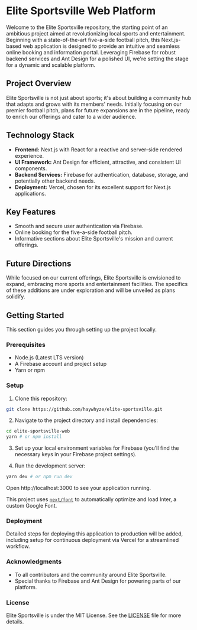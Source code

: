 # Elite Sportsville Web Platform

Welcome to the Elite Sportsville repository, the starting point of an ambitious project aimed at revolutionizing local sports and entertainment. Beginning with a state-of-the-art five-a-side football pitch, this Next.js-based web application is designed to provide an intuitive and seamless online booking and information portal. Leveraging Firebase for robust backend services and Ant Design for a polished UI, we're setting the stage for a dynamic and scalable platform.

## Project Overview

Elite Sportsville is not just about sports; it's about building a community hub that adapts and grows with its members' needs. Initially focusing on our premier football pitch, plans for future expansions are in the pipeline, ready to enrich our offerings and cater to a wider audience.

## Technology Stack

- **Frontend:** Next.js with React for a reactive and server-side rendered experience.
- **UI Framework:** Ant Design for efficient, attractive, and consistent UI components.
- **Backend Services:** Firebase for authentication, database, storage, and potentially other backend needs.
- **Deployment:** Vercel, chosen for its excellent support for Next.js applications.

## Key Features

- Smooth and secure user authentication via Firebase.
- Online booking for the five-a-side football pitch.
- Informative sections about Elite Sportsville's mission and current offerings.

## Future Directions

While focused on our current offerings, Elite Sportsville is envisioned to expand, embracing more sports and entertainment facilities. The specifics of these additions are under exploration and will be unveiled as plans solidify.

## Getting Started

This section guides you through setting up the project locally.

### Prerequisites

- Node.js (Latest LTS version)
- A Firebase account and project setup
- Yarn or npm

### Setup

1. Clone this repository:
```bash
git clone https://github.com/haywhyze/elite-sportsville.git
```
2. Navigate to the project directory and install dependencies:
```bash
cd elite-sportsville-web
yarn # or npm install
```
3. Set up your local environment variables for Firebase (you'll find the necessary keys in your Firebase project settings).

4. Run the development server:
```bash
yarn dev # or npm run dev
```
Open http://localhost:3000 to see your application running.

This project uses [`next/font`](https://nextjs.org/docs/basic-features/font-optimization) to automatically optimize and load Inter, a custom Google Font.

<!--
### Contribution
Your contributions are welcome! Please refer to [CONTRIBUTING.md](https://github.com/haywhyze/elite-sportsville/CONTRIBUTING.md) for contribution guidelines.
-->

### Deployment
Detailed steps for deploying this application to production will be added, including setup for continuous deployment via Vercel for a streamlined workflow.

### Acknowledgments
- To all contributors and the community around Elite Sportsville.
- Special thanks to Firebase and Ant Design for powering parts of our platform.

### License
Elite Sportsville is under the MIT License. See the [LICENSE](https://github.com/haywhyze/elite-sportsville/LICENSE) file for more details.
